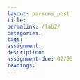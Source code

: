 ```yaml
---  
layout: parsons_post  
title: 
permalink: /lab2/  
categories:   
tags:  
assignment: 
description: 
assignment-due: 02/03
readings: 
---  
```

